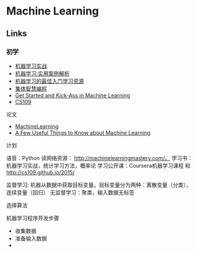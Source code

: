 # Machine Learning

## Links
### 初学

- [机器学习实战](https://book.douban.com/subject/24703171/)
- [机器学习:实用案例解析](https://www.amazon.cn/%E5%9B%BE%E4%B9%A6/dp/B00CFCNGLG/479-4252085-2243758?ie=UTF8&camp=536&creative=3200&creativeASIN=B00CFCNGLG&linkCode=as2&ref_=as_li_qf_sp_asin_il_tl&tag=vastwork-23)
- [机器学习的最佳入门学习资源](https://segmentfault.com/a/1190000000394924)
- [集体智慧编程](https://book.douban.com/subject/3288908/)
- [Get Started and Kick-Ass in Machine Learning](http://machinelearningmastery.com/)
- [CS109](http://cs109.github.io/2014/index.html)

论文

- [MachineLearning](http://www.cs.cmu.edu/~tom/pubs/MachineLearning.pdf)
- [A Few Useful Things to Know about Machine Learning](http://homes.cs.washington.edu/~pedrod/papers/cacm12.pdf)

计划

语音：Python
读网络资源： http://machinelearningmastery.com/。
学习书：机器学习实战，统计学习方法，概率论
学习公开课：Coursera机器学习课程 和 http://cs109.github.io/2015/



监督学习: 机器从数据中获取目标变量。目标变量分为两种：离散变量（分类），连续变量（回归）
无监督学习：聚类，输入数据无标签

选择算法


机器学习程序开发步骤

- 收集数据
- 准备输入数据
- 




